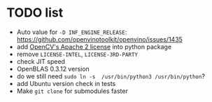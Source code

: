 # TODO list

+ Auto value for `-D INF_ENGINE_RELEASE`: https://github.com/openvinotoolkit/openvino/issues/1435
+ add [OpenCV's Apache 2 license](https://github.com/opencv/opencv/blob/master/LICENSE) into python package
+ remove `LICENSE-INTEL`, `LICENSE-3RD-PARTY`
+ check JIT speed
+ OpenBLAS 0.3.12 version
+ do we still need `sudo ln -s  /usr/bin/python3 /usr/bin/python`?
+ add Ubuntu version check in tests
+ Make `git clone` for submodules faster
